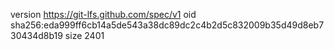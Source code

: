 version https://git-lfs.github.com/spec/v1
oid sha256:eda999ff6cb14a5de543a38dc89dc2c4b2d5c832009b35d49d8eb730434d8b19
size 2401
